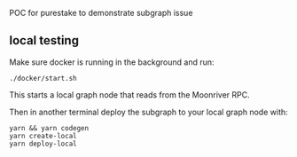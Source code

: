 POC for purestake to demonstrate subgraph issue

## local testing
Make sure docker is running in the background and run:
```
./docker/start.sh
```

This starts a local graph node that reads from the Moonriver RPC.

Then in another terminal deploy the subgraph to your local graph node with:
```
yarn && yarn codegen
yarn create-local
yarn deploy-local
```
